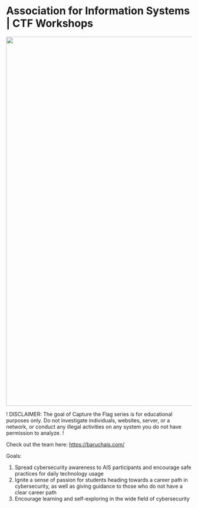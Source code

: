 # Association for Information Systems | CTF Workshops

<img src="https://i.gyazo.com/caab95f2ca6e89e185f09ab18d6670d6.png" width=1000>

! DISCLAIMER: The goal of Capture the Flag series is for educational purposes only. Do not investigate individuals, websites, server, or a network, or conduct any illegal activities on any system you do not have permission to analyze. ! 

Check out the team here: https://baruchais.com/

Goals:
1. Spread cybersecurity awareness to AIS participants and encourage safe practices for daily technology usage
2. Ignite a sense of passion for students heading towards a career path in cybersecurity, as well as giving guidance to those who do not have a clear career path
3. Encourage learning and self-exploring in the wide field of cybersecurity

